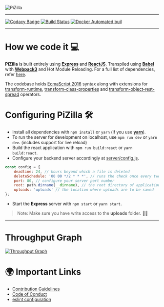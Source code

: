 ![PiZilla](/.github/assets/PiZilla-text.png)

***

[![Codacy Badge](https://api.codacy.com/project/badge/Grade/ace237dc86644d0abee76f7b8511c365)](https://www.codacy.com/app/nkprince007/PiZilla?utm_source=github.com&utm_medium=referral&utm_content=NIT-dgp/PiZilla&utm_campaign=badger)
[![Build Status](https://travis-ci.org/NIT-dgp/PiZilla.svg?branch=master)](https://travis-ci.org/NIT-dgp/PiZilla)
[![Docker Automated buil](https://img.shields.io/docker/automated/jrottenberg/ffmpeg.svg)](https://hub.docker.com/r/nitdgpos/pizilla/)

***

# How we code it 💻

**PiZilla** is built entirely using **[Express][express]** and
**[ReactJS][react]**. Transpiled using **[Babel][babel]** with
**[Webpack3][webpack]** and Hot Module Reloading.
For a full list of dependencies, refer [here](/package.json).

The codebase holds [EcmaScript 2016][es7] syntax along with extensions for
[transform-runtime][tr], [transform-class-properties][tcp]
and [transform-object-rest-spread][tors] operators.

# Configuring PiZilla 🛠

- Install all dependencies with `npm install` or `yarn` (if you use
  **[yarn][yarn]**).
- To run the server for development on localhost, use `npm run dev` or `yarn dev`.
  (includes support for live reload)
- Build the react application with `npm run build:react` or `yarn build:react`.
- Configure your backend server accordingly at [server/config.js](/server/config.js).

```javascript
const config = {
    deadline: 24, // hours beyond which a file is deleted
    deleteSchedule: '00 00 */2 * * *', // runs the check once every two hours
    port: 80, // configure your server port number
    root: path.dirname(__dirname), // the root directory of application
    uploads: 'uploads' // the location where uploads are to be saved
};
```

- Start the **Express** server with `npm start` or `yarn start`.

> Note: Make sure you have write access to the **uploads** folder. 👍🏻

***

# Throughput Graph

[![Throughput Graph](https://graphs.waffle.io/NIT-dgp/PiZilla/throughput.svg)](https://waffle.io/NIT-dgp/PiZilla/metrics/throughput)

# 🌍 Important Links

- [Contribution Guidelines](/.github/CONTRIBUTING.md)
- [Code of Conduct](/.github/CODE_OF_CONDUCT.md)
- [eslint configuration](/.eslintrc)

[nitdgpos]: https://github.com/NIT-dgp
[express]: https://expressjs.com
[react]: https://facebook.github.io/react
[babel]: https://babeljs.io
[webpack]: https://webpack.js.org/concepts/
[es7]: https://www.ecma-international.org/ecma-262/7.0/
[tr]: https://babeljs.io/docs/plugins/transform-runtime/
[tcp]: https://babeljs.io/docs/plugins/transform-class-properties/
[tors]: https://babeljs.io/docs/plugins/transform-object-rest-spread/
[node]: https://npmjs.org
[yarn]: https://yarnpkg.com

